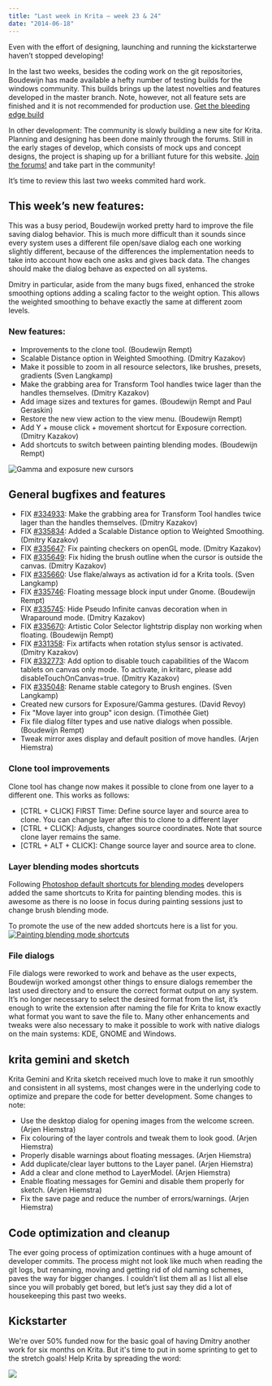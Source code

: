 ```yaml
---
title: "Last week in Krita — week 23 & 24"
date: "2014-06-18"
---
```


Even with the effort of designing, launching and running the kickstarterwe haven’t stopped developing!

In the last two weeks, besides the coding work on the git repositories, Boudewijn has made available a hefty number of testing builds for the windows community. This builds brings up the latest novelties and features developed in the master branch. Note, however, not all feature sets are finished and it is not recommended for production use. [Get the bleeding edge build](http://forum.kde.org/viewtopic.php?f=281&t=121434&start=15#p313091)

In other development: The community is slowly building a new site for Krita. Planning and designing has been done mainly through the forums. Still in the early stages of develop, which consists of mock ups and concept designs, the project is shaping up for a brilliant future for this website. [Join the forums!](http://forum.kde.org/viewforum.php?f=136) and take part in the community!

It’s time to review this last two weeks commited hard work.

## This week’s new features:

This was a busy period, Boudewijn worked pretty hard to improve the file saving dialog behavior. This is much more difficult than it sounds since every system uses a different file open/save dialog each one working slightly different, because of the differences the implementation needs to take into account how each one asks and gives back data. The changes should make the dialog behave as expected on all systems.

Dmitry in particular, aside from the many bugs fixed, enhanced the stroke smoothing options adding a scaling factor to the weight option. This allows the weighted smoothing to behave exactly the same at different zoom levels.

### New features:

- Improvements to the clone tool. (Boudewijn Rempt)
- Scalable Distance option in Weighted Smoothing. (Dmitry Kazakov)
- Make it possible to zoom in all resource selectors, like brushes, presets, gradients (Sven Langkamp)
- Make the grabbing area for Transform Tool handles twice lager than the handles themselves. (Dmitry Kazakov)
- Add image sizes and textures for games. (Boudewijn Rempt and Paul Geraskin)
- Restore the new view action to the view menu. (Boudewijn Rempt)
- Add Y + mouse click + movement shortcut for Exposure correction. (Dmitry Kazakov)
- Add shortcuts to switch between painting blending modes. (Boudewijn Rempt)

![Gamma and exposure new cursors](/images/posts/2014/w23-gamma_exp-cursor.jpg)

## General bugfixes and features

- FIX [#334933](https://bugs.kde.org/show_bug.cgi?id=334933): Make the grabbing area for Transform Tool handles twice lager than the handles themselves. (Dmitry Kazakov)
- FIX [#335834](https://bugs.kde.org/show_bug.cgi?id=335834): Added a Scalable Distance option to Weighted Smoothing. (Dmitry Kazakov)
- FIX [#335647](https://bugs.kde.org/show_bug.cgi?id=335647): Fix painting checkers on openGL mode. (Dmitry Kazakov)
- FIX [#335649](https://bugs.kde.org/show_bug.cgi?id=335649): Fix hiding the brush outline when the cursor is outside the canvas. (Dmitry Kazakov)
- FIX [#335660](https://bugs.kde.org/show_bug.cgi?id=335660): Use flake/always as activation id for a Krita tools. (Sven Langkamp)
- FIX [#335746](https://bugs.kde.org/show_bug.cgi?id=335746): Floating message block input under Gnome. (Boudewijn Rempt)
- FIX [#335745](https://bugs.kde.org/show_bug.cgi?id=335745): Hide Pseudo Infinite canvas decoration when in Wraparound mode. (Dmitry Kazakov)
- FIX [#335670](https://bugs.kde.org/show_bug.cgi?id=335670): Artistic Color Selector lightstrip display non working when floating. (Boudewijn Rempt)
- FIX [#331358](https://bugs.kde.org/show_bug.cgi?id=331358): Fix artifacts when rotation stylus sensor is activated. (Dmitry Kazakov)
- FIX [#332773](https://bugs.kde.org/show_bug.cgi?id=332773): Add option to disable touch capabilities of the Wacom tablets on canvas only mode. To activate, in kritarc, please add disableTouchOnCanvas=true. (Dmitry Kazakov)
- FIX [#335048](https://bugs.kde.org/show_bug.cgi?id=335048): Rename stable category to Brush engines. (Sven Langkamp)
- Created new cursors for Exposure/Gamma gestures. (David Revoy)
- Fix "Move layer into group" icon design. (Timothée Giet)
- Fix file dialog filter types and use native dialogs when possible. (Boudewijn Rempt)
- Tweak mirror axes display and default position of move handles. (Arjen Hiemstra)

### Clone tool improvements

Clone tool has change now makes it possible to clone from one layer to a different one. This works as follows:

- \[CTRL + CLICK\] FIRST Time: Define source layer and source area to clone. You can change layer after this to clone to a different layer
- \[CTRL + CLICK\]: Adjusts, changes source coordinates. Note that source clone layer remains the same.
- \[CTRL + ALT + CLICK\]: Change source layer and source area to clone.

### Layer blending modes shortcuts

Following [Photoshop default shortcuts for blending modes](http://helpx.adobe.com/en/photoshop/using/default-keyboard-shortcuts.html#keys_for_blending_modes) developers added the same shortcuts to Krita for painting blending modes. this is awesome as there is no loose in focus during painting sessions just to change brush blending mode.

To promote the use of the new added shortcuts here is a list for you. [![Painting blending mode shortcuts](/images/posts/2014/w23-blend-short-med_web.jpg)](/images/posts/2014/w23-blending-shortcuts_768.jpg)

### File dialogs

File dialogs were reworked to work and behave as the user expects, Boudewijn worked amongst other things to ensure dialogs remember the last used directory and to ensure the correct format output on any system. It’s no longer necessary to select the desired format from the list, it’s enough to write the extension after naming the file for Krita to know exactly what format you want to save the file to. Many other enhancements and tweaks were also necessary to make it possible to work with native dialogs on the main systems: KDE, GNOME and Windows.

## krita gemini and sketch

Krita Gemini and Krita sketch received much love to make it run smoothly and consistent in all systems, most changes were in the underlying code to optimize and prepare the code for better development. Some changes to note:

- Use the desktop dialog for opening images from the welcome screen. (Arjen Hiemstra)
- Fix colouring of the layer controls and tweak them to look good. (Arjen Hiemstra)
- Properly disable warnings about floating messages. (Arjen Hiemstra)
- Add duplicate/clear layer buttons to the Layer panel. (Arjen Hiemstra)
- Add a clear and clone method to LayerModel. (Arjen Hiemstra)
- Enable floating messages for Gemini and disable them properly for sketch. (Arjen Hiemstra)
- Fix the save page and reduce the number of errors/warnings. (Arjen Hiemstra)

## Code optimization and cleanup

The ever going process of optimization continues with a huge amount of developer commits. The process might not look like much when reading the git logs, but renaming, moving and getting rid of old naming schemes, paves the way for bigger changes. I couldn’t list them all as I list all else since you will probably get bored, but let’s just say they did a lot of housekeeping this past two weeks.

## Kickstarter

We're over 50% funded now for the basic goal of having Dmitry another work for six months on Krita. But it's time to put in some sprinting to get to the stretch goals! Help Krita by spreading the word:

[![](/images/posts/2014/kickstarter-29-front-ban.png)](http://krita.org/kickstarter.php)
